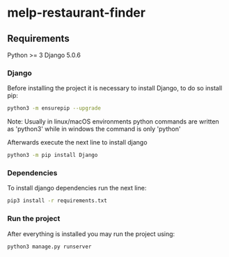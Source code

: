 # melp-restaurant-finder

## Requirements
Python >= 3
Django 5.0.6

### Django

Before installing the project it is necessary to install Django, to do so install pip:

```bash
python3 -m ensurepip --upgrade
```

Note: Usually in linux/macOS environments python commands are written as 'python3' while in windows the command is only 'python'

Afterwards execute the next line to install django

```bash
python3 -m pip install Django
```
### Dependencies

To install django dependencies run the next line:

```bash
pip3 install -r requirements.txt
```

### Run the project

After everything is installed you may run the project using:

```bash
python3 manage.py runserver
